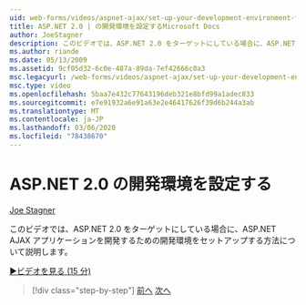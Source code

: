 ```yaml
---
uid: web-forms/videos/aspnet-ajax/set-up-your-development-environment-for-aspnet-20
title: ASP.NET 2.0 | の開発環境を設定するMicrosoft Docs
author: JoeStagner
description: このビデオでは、ASP.NET 2.0 をターゲットにしている場合に、ASP.NET AJAX アプリケーションを開発するための開発環境をセットアップする方法について説明します。
ms.author: riande
ms.date: 05/13/2009
ms.assetid: 9cf05d32-6c0e-487a-89da-7ef42666c0a3
msc.legacyurl: /web-forms/videos/aspnet-ajax/set-up-your-development-environment-for-aspnet-20
msc.type: video
ms.openlocfilehash: 5baa7e432c77643196deb321e8bfd99a1adec833
ms.sourcegitcommit: e7e91932a6e91a63e2e46417626f39d6b244a3ab
ms.translationtype: MT
ms.contentlocale: ja-JP
ms.lasthandoff: 03/06/2020
ms.locfileid: "78438670"
---
```

# <a name="set-up-your-development-environment-for-aspnet-20"></a>ASP.NET 2.0 の開発環境を設定する

[Joe Stagner](https://github.com/JoeStagner)

このビデオでは、ASP.NET 2.0 をターゲットにしている場合に、ASP.NET AJAX アプリケーションを開発するための開発環境をセットアップする方法について説明します。

[&#9654;ビデオを見る (15 分)](https://channel9.msdn.com/Blogs/ASP-NET-Site-Videos/set-up-your-development-environment-for-aspnet-20)

> [!div class="step-by-step"]
> [前へ](set-up-your-development-environment-for-aspnet-35.md)
> [次へ](how-do-i-customize-error-handling-for-the-aspnet-ajax-updatepanel.md)
